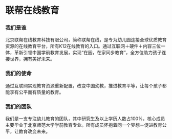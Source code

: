 # 联帮在线教育

### 我们是谁

北京联帮在线教育科技有限公司，简称联帮在线，是专为幼儿园连接全球优质教育资源的在线教育平台，所有K12在线教育的入口。通过互联网＋硬件＋内容三位一体，革新引领中国学前教育发展，实现“在园，在家同步教育”，全方位助力孩子连接世界，拥有美好未来。

### **我们的使命**

通过互联网实现教育资源重新配置，改变中国幼教，推进教育平等，让每个孩子都能享有公平而有质量的教育。

### 我们的团队

我们是一支专注幼儿教育的团队，其中研究生及以上学历人数占100%，核心成员主要毕业于北京师范大学学前教育专业。所有成员怀抱着同一个梦想－促进教育公平，让教育改变未来。



